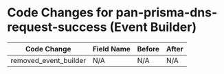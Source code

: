 # Code Changes for pan-prisma-dns-request-success (Event Builder)

| Code Change | Field Name | Before | After |
|-------------|------------|--------|-------|
| removed_event_builder | N/A | N/A | N/A |